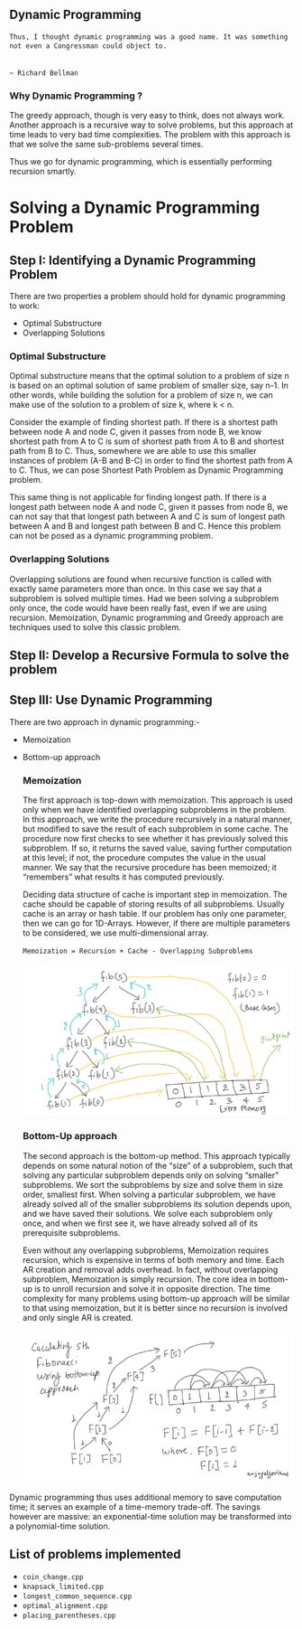## Dynamic Programming

```
Thus, I thought dynamic programming was a good name. It was something not even a Congressman could object to.

                                                                                      ~ Richard Bellman
```

### Why Dynamic Programming ?

The greedy approach, though is very easy to think, does not always work. Another approach is a recursive way to solve problems, but this approach at time leads to very bad time complexities. The problem with this approach is that we solve the same sub-problems several times.

Thus we go for dynamic programming, which is essentially performing recursion smartly. 

# Solving a Dynamic Programming Problem

## Step I: Identifying a Dynamic Programming Problem

There are two properties a problem should hold for dynamic programming to work:

* Optimal Substructure 
* Overlapping Solutions

### Optimal Substructure 

Optimal substructure means that the optimal solution to a problem of size n is based on an optimal solution of same problem of smaller size, say n-1. In other words, while building the solution for a problem of size n, we can make use of the solution to a problem of size k, where k < n.

Consider the example of finding shortest path. If there is a shortest path between node A and node C, given it passes from node B, we know shortest path from A to C is sum of shortest path from A to B and shortest path from B to C. Thus, somewhere we are able to use this smaller instances of problem (A-B and B-C) in order to find the shortest path from A to C. Thus, we can pose Shortest Path Problem as Dynamic Programming problem.

This same thing is not applicable for finding longest path. If there is a longest path between node A and node C, given it passes from node B, we can not say that that longest path between A and C is sum of longest path between A and B and longest path between B and C. Hence this problem can not be posed as a dynamic programming problem.

### Overlapping Solutions

Overlapping solutions are found when recursive function is called with exactly same parameters more than once. In this case we say that a subproblem is solved multiple times.  Had we been solving a subproblem only once, the code would have been really fast, even if we are using recursion. Memoization, Dynamic programming and Greedy approach are techniques used to solve this classic problem.

## Step II: Develop a Recursive Formula to solve the problem

## Step III: Use Dynamic Programming

There are two approach in dynamic programming:-

* Memoization
* Bottom-up approach

    ### Memoization

    The first approach is top-down with memoization. This approach is used only when we have identified overlapping subproblems in the problem. In this approach, we write the procedure recursively in a natural manner, but modified to save the result of each subproblem in some cache. The procedure now first checks to see whether it has previously solved this subproblem. If so, it returns the saved value, saving further computation at this level; if not, the procedure computes the value in the usual manner. We say that the recursive procedure has been memoized; it “remembers” what results it has computed previously.

    Deciding data structure of cache is important step in memoization. The cache should be capable of storing results of all subproblems. Usually cache is an array or hash table. If our problem has only one parameter, then we can go for 1D-Arrays. However, if there are multiple parameters to be considered, we use multi-dimensional array.

    ```Memoization = Recursion + Cache - Overlapping Subproblems```

    <img src="../../assets/memoization.png" alt="memoization">

    ### Bottom-Up approach

    The second approach is the bottom-up method. This approach typically depends on some natural notion of the “size” of a subproblem, such that solving any particular subproblem depends only on solving “smaller” subproblems. We sort the subproblems by size and solve them in size order, smallest first. When solving a particular subproblem, we have already solved all of the smaller subproblems its solution depends upon, and we have saved their solutions. We solve each subproblem only once, and when we first see it, we have already solved all of its prerequisite subproblems.

    Even without any overlapping subproblems, Memoization requires recursion, which is expensive in terms of both memory and time. Each AR creation and removal adds overhead. In fact, without overlapping subproblem, Memoization is simply recursion. The core idea in bottom-up is to unroll recursion and solve it in opposite direction. The time complexity for many problems using bottom-up approach will be similar to that using memoization, but it is better since no recursion is involved and only single AR is created.

    <img src="../../assets/bottom-up.png" alt="memoization">

Dynamic programming thus uses additional memory to save computation time; it serves an example of a time-memory trade-off. The savings however are massive: an exponential-time solution may be transformed into a polynomial-time solution.

## List of problems implemented 

* ```coin_change.cpp```
* ```knapsack_limited.cpp```
* ```longest_common_sequence.cpp```
* ```optimal_alignment.cpp```
* ```placing_parentheses.cpp```
